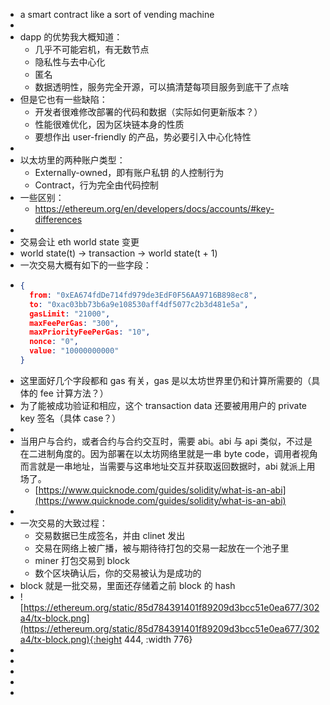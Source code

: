 - a smart contract like a sort of vending machine
-
- dapp 的优势我大概知道：
	- 几乎不可能宕机，有无数节点
	- 隐私性与去中心化
	- 匿名
	- 数据透明性，服务完全开源，可以搞清楚每项目服务到底干了点啥
- 但是它也有一些缺陷：
	- 开发者很难修改部署的代码和数据（实际如何更新版本？）
	- 性能很难优化，因为区块链本身的性质
	- 要想作出 user-friendly 的产品，势必要引入中心化特性
-
- 以太坊里的两种账户类型：
	- Externally-owned，即有账户私钥 的人控制行为
	- Contract，行为完全由代码控制
- 一些区别：
	- https://ethereum.org/en/developers/docs/accounts/#key-differences
-
- 交易会让 eth world state 变更
- world state(t) → transaction → world state(t + 1)
- 一次交易大概有如下的一些字段：
- ```json
  {
    from: "0xEA674fdDe714fd979de3EdF0F56AA9716B898ec8",
    to: "0xac03bb73b6a9e108530aff4df5077c2b3d481e5a",
    gasLimit: "21000",
    maxFeePerGas: "300",
    maxPriorityFeePerGas: "10",
    nonce: "0",
    value: "10000000000"
  }
  ```
- 这里面好几个字段都和 gas 有关，gas 是以太坊世界里仍和计算所需要的（具体的 fee 计算方法？）
- 为了能被成功验证和相应，这个 transaction data 还要被用用户的 private key 签名（具体 case？）
-
- 当用户与合约，或者合约与合约交互时，需要 abi。abi 与 api 类似，不过是在二进制角度的。因为部署在以太坊网络里就是一串 byte code，调用者视角而言就是一串地址，当需要与这串地址交互并获取返回数据时，abi 就派上用场了。
	- [https://www.quicknode.com/guides/solidity/what-is-an-abi](https://www.quicknode.com/guides/solidity/what-is-an-abi)
-
- 一次交易的大致过程：
	- 交易数据已生成签名，并由 clinet 发出
	- 交易在网络上被广播，被与期待待打包的交易一起放在一个池子里
	- miner 打包交易到 block
	- 数个区块确认后，你的交易被认为是成功的
- block 就是一批交易，里面还存储着之前 block 的 hash
- ![https://ethereum.org/static/85d784391401f89209d3bcc51e0ea677/302a4/tx-block.png](https://ethereum.org/static/85d784391401f89209d3bcc51e0ea677/302a4/tx-block.png){:height 444, :width 776}
-
-
-
-
-